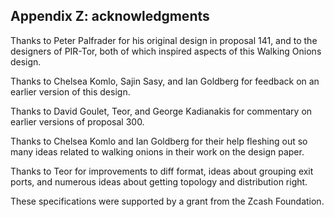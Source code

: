 
<!-- Section A.10 --> <a id='SA.10'></a>

## Appendix Z: acknowledgments

Thanks to Peter Palfrader for his original design in proposal 141,
and to the designers of PIR-Tor, both of which inspired aspects of
this Walking Onions design.

Thanks to Chelsea Komlo, Sajin Sasy, and Ian Goldberg for feedback on
an earlier version of this design.

Thanks to David Goulet, Teor, and George Kadianakis for commentary on
earlier versions of proposal 300.

Thanks to Chelsea Komlo and Ian Goldberg for their help fleshing out
so many ideas related to walking onions in their work on the design
paper.

Thanks to Teor for improvements to diff format, ideas about grouping
exit ports, and numerous ideas about getting topology and
distribution right.

These specifications were supported by a grant from the Zcash
Foundation.

